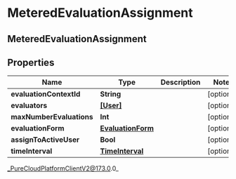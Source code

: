 # MeteredEvaluationAssignment

## MeteredEvaluationAssignment

## Properties

|Name | Type | Description | Notes|
|------------ | ------------- | ------------- | -------------|
| **evaluationContextId** | **String** |  | [optional] |
| **evaluators** | [**[User]**]([User]) |  | [optional] |
| **maxNumberEvaluations** | **Int** |  | [optional] |
| **evaluationForm** | [**EvaluationForm**](EvaluationForm) |  | [optional] |
| **assignToActiveUser** | **Bool** |  | [optional] |
| **timeInterval** | [**TimeInterval**](TimeInterval) |  | [optional] |



_PureCloudPlatformClientV2@173.0.0_

